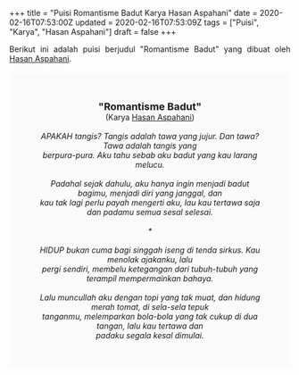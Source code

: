 +++
title = "Puisi Romantisme Badut Karya Hasan Aspahani"
date = 2020-02-16T07:53:00Z
updated = 2020-02-16T07:53:09Z
tags = ["Puisi", "Karya", "Hasan Aspahani"]
draft = false
+++

<div dir="ltr" style="text-align: left;" trbidi="on"><div style="text-align: justify;">Berikut ini adalah puisi berjudul "Romantisme Badut" yang dibuat oleh <a href="https://id.wikipedia.org/wiki/Hasan_Aspahani" target="_blank">Hasan Aspahani</a>. </div><br /><div style="background: #FAFAFA; font-size: 14px; height: auto; margin: 0 auto; padding: 50px; text-align: center; width: auto;"><span style="font-size: 18px;"><b>"Romantisme Badut"</b></span><br />(Karya <a href="https://www.sekata.web.id/tags/hasan-aspahani" target="_blank">Hasan Aspahani</a>) <br /><br /><i>APAKAH tangis? Tangis adalah tawa yang jujur. Dan tawa? Tawa adalah tangis yang<br />berpura-pura. Aku tahu sebab aku badut yang kau larang melucu.<br /><br />Padahal sejak dahulu, aku hanya ingin menjadi badut bagimu, menjadi diri yang janggal, dan<br />kau tak lagi perlu payah mengerti aku, lau kau tertawa saja dan padamu semua sesal selesai.<br /><br />*<br /><br />HIDUP bukan cuma bagi singgah iseng di tenda sirkus. Kau menolak ajakanku, lalu<br />pergi sendiri, membelu ketegangan dari tubuh-tubuh yang terampil mempermainkan bahaya.<br /><br />Lalu muncullah aku dengan topi yang tak muat, dan hidung merah tomat, di sela-sela tepuk<br />tanganmu, melemparkan bola-bola yang tak cukup di dua tangan, lalu kau tertawa dan<br />padaku segala kesal dimulai.</i> </div></div>
